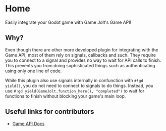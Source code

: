 # Home
Easily integrate your Godot game with Game Jolt's Game API!

## Why?
Even though there are other more developed plugin for integrating with the Game API, most of them rely on signals, callbacks and such. They require you to connect to a signal and provides no way to wait for API calls to finish. This prevents you from doing sophisticated things such as authenticating using only one line of code.

While this plugin also use signals internally in confunction with `#!gd yield()`, you do not need to connect to signals to do things. Instead, you use `#!gd yield(GameJolt.function_here(), "completed")` to wait for functions to finish without blocking your game's main loop.

## Useful links for contributors
- [Game API Docs](https://gamejolt.com/game-api/doc)
